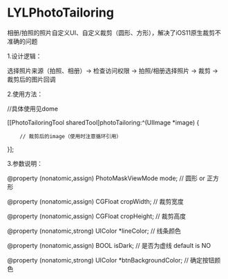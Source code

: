 # LYLPhotoTailoring
相册/拍照的照片自定义UI、自定义裁剪（圆形、方形），解决了iOS11原生裁剪不准确的问题

1.设计逻辑：

选择照片来源（拍照、相册）-> 检查访问权限 -> 拍照/相册选择照片 -> 裁剪 -> 裁剪后的图片回调

2.使用方法：

//具体使用见dome

[[PhotoTailoringTool sharedTool]photoTailoring:^(UIImage *image) {
       
        // 裁剪后的image（使用时注意循环引用）
        
}];

3.参数说明：

@property (nonatomic,assign) PhotoMaskViewMode mode;                 // 圆形 or 正方形

@property (nonatomic,assign) CGFloat cropWidth;                      // 裁剪宽度

@property (nonatomic,assign) CGFloat cropHeight;                     // 裁剪高度

@property (nonatomic,strong) UIColor *lineColor;                     // 线条颜色

@property (nonatomic,assign) BOOL isDark;                            // 是否为虚线 default is NO

@property (nonatomic,strong) UIColor  *btnBackgroundColor;           // 确定按钮颜色
